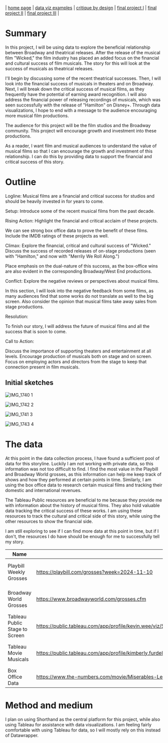 | [home page](https://cmustudent.github.io/tswd-portfolio-templates/) | [data viz examples](dataviz-examples) | [critique by design](critique-by-design) | [final project I](final-project-part-one) | [final project II](final-project-part-two) | [final project III](final-project-part-three) |



# Summary
 
In this project, I will be using data to explore the beneficial relationship between Broadway and theatrical releases. After the release of the musical film "Wicked," the film industry has placed an added focus on the financial and cultural success of film musicals. The story for this will look at the success of musicals as theatrical releases. 

I'll begin by discussing some of the recent theatrical successes. Then, I will look into the financial success of musicals in theaters and on Broadway. Next, I will break down the critical success of musical films, as they frequently have the potential of earning award recognition. I will also address the financial power of releasing recordings of musicals, which was seen successfully with the release of "Hamilton" on Disney+. Through data visualizations, I hope to end with a message to the audience encouraging more musical film productions.

The audience for this project will be the film studios and the Broadway community. This project will encourage growth and investment into these productions. 

As a reader, I want film and musical audiences to understand the value of musical films so that I can encourage the growth and investment of this relationship. I can do this by providing data to support the financial and critical success of this story. 

# Outline

Logline: Musical films are a financial and critical success for studios and should be heavily invested in for years to come. 

Setup: Introduce some of the recent musical films from the past decade. 

Rising Action: Highlight the financial and critical acclaim of these projects. 

We can see strong box office data to prove the benefit of these films. Include the IMDB ratings of these projects as well. 

Climax: Explore the financial, critical and cultural success of "Wicked." Discuss the success of recorded releases of on-stage productions (seen with "Hamilton," and now with "Merrily We Roll Along.")

Place emphasis on the dual-nature of this success, as the box-office wins are also evident in the corresponding Broadway/West End productions. 

Conflict: Explore the negative reviews or perspectives about musical films.

In this section, I will look into the negative feedback from some films, as many audiences find that some works do not translate as well to the big screen. Also consider the opinion that musical films take away sales from stage productions. 

Resolution: 

To finish our story, I will address the future of musical films and all the success that is soon to come. 

Call to Action:

Discuss the importance of supporting theaters and entertainment at all levels. Encourage production of musicals both on stage and on screen. Focus on employing actors and directors from the stage to keep that connection present in film musicals. 


## Initial sketches

![IMG_1740 1](https://github.com/user-attachments/assets/b42755dc-0599-4a10-bd37-fe039102ad30)

![IMG_1742 2](https://github.com/user-attachments/assets/d4ac462d-69ed-4df2-a958-edcb904014c4)

![IMG_1741 3](https://github.com/user-attachments/assets/fb0f6f72-f979-411a-a286-8a08569df455)

![IMG_1743 4](https://github.com/user-attachments/assets/572cd3f4-6a98-411d-972c-1a95a83fa4ff)


# The data


At this point in the data collection process, I have found a sufficient pool of data for this storyline. Luckily I am not working with private data, so this information was not too difficult to find. I find the most value in the Playbill and Broadway World grosses, as this information can help me keep track of shows and how they performed at certain points in time. Similarly, I am using the box office data to research certain musical films and tracking their domestic and international revenues.

The Tableau Public resources are beneficial to me because they provide me with information about the history of musical films. They also hold valuable data tracking the critical success of these works. I am using these resources to track the cultural and critical side of this story, while using the other resources to show the financial side. 

I am still exploring to see if I can find more data at this point in time, but if I don't, the resources I do have should be enough for me to successfully tell my story. 

| Name | URL | Description |
|------|-----|-------------|
|  Playbill Weekly Grosses    |  https://playbill.com/grosses?week=2024-11-10   |   Weekly summary of broadway data          |
|   Broadway World Grosses   |  https://www.broadwayworld.com/grosses.cfm   |   Weekly summary of broadway data           |
|   Tableau Public Stage to Screen   |   https://public.tableau.com/app/profile/kevin.wee/viz/StagetoScreenIronVizBroadwayMusicalsTurnedintoMovies/Infographic  |   Public data on success of musical films          |
|  Tableau Movie Musicals    |https://public.tableau.com/app/profile/kimberly.furdell/viz/100YearsofMovieMusicals/100YearsofMusicals   |   Public data on history of musical films          | 
|   Box Office Data   |https://www.the-numbers.com/movie/Miserables-Les-(2012)#tab=summary  |     Box office data for all films        |

# Method and medium

I plan on using Shorthand as the central platform for this project, while also using Tableau for assistance with data visualizations. I am feeling fairly comfortable with using Tableau for data, so I will mostly rely on this instead of Datawrapper. 



